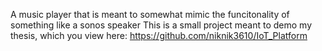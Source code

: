 A music player that is meant to somewhat mimic the funcitonality of something like a sonos speaker 
This is a small project meant to demo my thesis, which you view here: 
https://github.com/niknik3610/IoT_Platform

